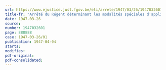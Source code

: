 ```yaml
---
url: https://www.ejustice.just.fgov.be/eli/arrete/1947/03/26/1947032601/justel
title-fr: "Arrêté du Régent déterminant les modalités spéciales d'application de l'arrêté-loi du 3 janvier 1946 sur les vacances annuelles des travailleurs salariés en ce qui concerne les ouvriers mineurs et assimilés (Abrogé par AR 15-02-1951, art. 28)"
date: 1947-03-26
source:
number: 1947032601
page: 888888
case: 1947-03-26/01
publication: 1947-04-04
starts:
modifies:
pdf-original:
pdf-consolidated:
---
```


